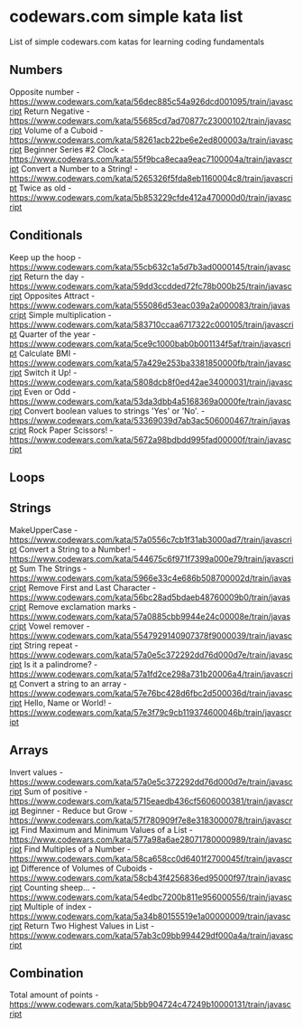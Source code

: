 # codewars.com simple kata list

List of simple codewars.com katas for learning coding fundamentals

## Numbers

Opposite number - https://www.codewars.com/kata/56dec885c54a926dcd001095/train/javascript
Return Negative - https://www.codewars.com/kata/55685cd7ad70877c23000102/train/javascript
Volume of a Cuboid - https://www.codewars.com/kata/58261acb22be6e2ed800003a/train/javascript
Beginner Series #2 Clock - https://www.codewars.com/kata/55f9bca8ecaa9eac7100004a/train/javascript
Convert a Number to a String! - https://www.codewars.com/kata/5265326f5fda8eb1160004c8/train/javascript
Twice as old - https://www.codewars.com/kata/5b853229cfde412a470000d0/train/javascript

## Conditionals

Keep up the hoop - https://www.codewars.com/kata/55cb632c1a5d7b3ad0000145/train/javascript
Return the day - https://www.codewars.com/kata/59dd3ccdded72fc78b000b25/train/javascript
Opposites Attract - https://www.codewars.com/kata/555086d53eac039a2a000083/train/javascript
Simple multiplication - https://www.codewars.com/kata/583710ccaa6717322c000105/train/javascript
Quarter of the year - https://www.codewars.com/kata/5ce9c1000bab0b001134f5af/train/javascript
Calculate BMI - https://www.codewars.com/kata/57a429e253ba3381850000fb/train/javascript
Switch it Up! - https://www.codewars.com/kata/5808dcb8f0ed42ae34000031/train/javascript
Even or Odd - https://www.codewars.com/kata/53da3dbb4a5168369a0000fe/train/javascript
Convert boolean values to strings 'Yes' or 'No'. - https://www.codewars.com/kata/53369039d7ab3ac506000467/train/javascript
Rock Paper Scissors! - https://www.codewars.com/kata/5672a98bdbdd995fad00000f/train/javascript

## Loops


## Strings

MakeUpperCase - https://www.codewars.com/kata/57a0556c7cb1f31ab3000ad7/train/javascript
Convert a String to a Number! - https://www.codewars.com/kata/544675c6f971f7399a000e79/train/javascript
Sum The Strings - https://www.codewars.com/kata/5966e33c4e686b508700002d/train/javascript
Remove First and Last Character - https://www.codewars.com/kata/56bc28ad5bdaeb48760009b0/train/javascript
Remove exclamation marks - https://www.codewars.com/kata/57a0885cbb9944e24c00008e/train/javascript
Vowel remover - https://www.codewars.com/kata/5547929140907378f9000039/train/javascript
String repeat - https://www.codewars.com/kata/57a0e5c372292dd76d000d7e/train/javascript
Is it a palindrome? - https://www.codewars.com/kata/57a1fd2ce298a731b20006a4/train/javascript
Convert a string to an array - https://www.codewars.com/kata/57e76bc428d6fbc2d500036d/train/javascript
Hello, Name or World! - https://www.codewars.com/kata/57e3f79c9cb119374600046b/train/javascript

## Arrays

Invert values - https://www.codewars.com/kata/57a0e5c372292dd76d000d7e/train/javascript
Sum of positive - https://www.codewars.com/kata/5715eaedb436cf5606000381/train/javascript
Beginner - Reduce but Grow - https://www.codewars.com/kata/57f780909f7e8e3183000078/train/javascript
Find Maximum and Minimum Values of a List - https://www.codewars.com/kata/577a98a6ae28071780000989/train/javascript
Find Multiples of a Number - https://www.codewars.com/kata/58ca658cc0d6401f2700045f/train/javascript
Difference of Volumes of Cuboids - https://www.codewars.com/kata/58cb43f4256836ed95000f97/train/javascript
Counting sheep... - https://www.codewars.com/kata/54edbc7200b811e956000556/train/javascript
Multiple of index - https://www.codewars.com/kata/5a34b80155519e1a00000009/train/javascript
Return Two Highest Values in List - https://www.codewars.com/kata/57ab3c09bb994429df000a4a/train/javascript

## Combination

Total amount of points - https://www.codewars.com/kata/5bb904724c47249b10000131/train/javascript
